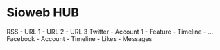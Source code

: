 # Sioweb HUB

RSS
	- URL 1
	- URL 2
	- URL 3
Twitter
	- Account 1
		- Feature
		- Timeline
		- ...
Facebook
	- Account
		- Timeline
		- Likes
		- Messages
